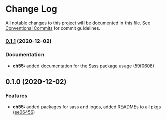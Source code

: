 # Change Log

All notable changes to this project will be documented in this file.
See [Conventional Commits](https://conventionalcommits.org) for commit guidelines.

### [0.1.1](https://github.com/theartofeducation/ui-common/compare/@aoeu/sass-common@0.1.0...@aoeu/sass-common@0.1.1) (2020-12-02)


### Documentation

* **ch55:** added documentation for the Sass package usage ([59f0608](https://github.com/theartofeducation/ui-common/commit/59f060830976f1be7a2ce97a8c4781edd30de4c0))



## 0.1.0 (2020-12-02)


### Features

* **ch55:** added packages for sass and logos, added READMEs to all pkgs ([ee06456](https://github.com/theartofeducation/ui-common/commit/ee06456e93a00b407d45e0a90ae27fbf288993d4))
